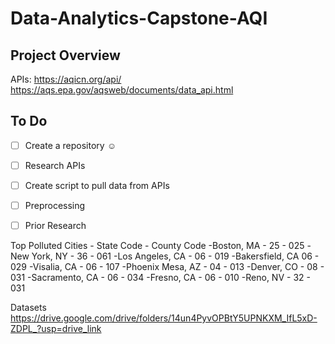 # Data-Analytics-Capstone-AQI

## Project Overview
APIs: https://aqicn.org/api/ https://aqs.epa.gov/aqsweb/documents/data_api.html

## To Do
- [ ] Create a repository ☺
- [ ] Research APIs
- [ ] Create script to pull data from APIs
- [ ] Preprocessing
- [ ] Prior Research


Top Polluted Cities - State Code - County Code
-Boston, MA - 25 - 025
-New York, NY - 36 - 061
-Los Angeles, CA - 06 - 019
-Bakersfield, CA 06 - 029
-Visalia, CA - 06 - 107
-Phoenix Mesa, AZ - 04 - 013
-Denver, CO - 08 - 031
-Sacramento, CA - 06 - 034
-Fresno, CA - 06 - 010
-Reno, NV - 32 - 031

Datasets
https://drive.google.com/drive/folders/14un4PyvOPBtY5UPNKXM_IfL5xD-ZDPL_?usp=drive_link
